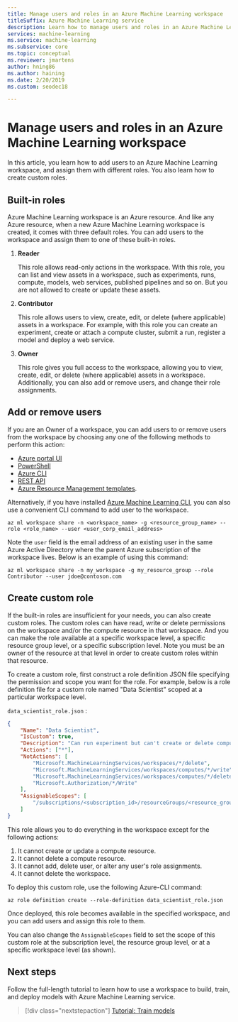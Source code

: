```yaml
---
title: Manage users and roles in an Azure Machine Learning workspace
titleSuffix: Azure Machine Learning service
description: Learn how to manage users and roles in an Azure Machine Learning service workspace.
services: machine-learning
ms.service: machine-learning
ms.subservice: core
ms.topic: conceptual
ms.reviewer: jmartens
author: hning86
ms.author: haining
ms.date: 2/20/2019
ms.custom: seodec18

---
```



# Manage users and roles in an Azure Machine Learning workspace

In this article, you learn how to add users to an Azure Machine Learning workspace, and assign them with different roles. You also learn how to create custom roles.

## Built-in roles
Azure Machine Learning workspace is an Azure resource. And like any Azure resource, when a new Azure Machine Learning workspace is created, it comes with three default roles. You can add users to the workspace and assign them to one of these built-in roles.

1. **Reader**
    
    This role allows read-only actions in the workspace. With this role, you can list and view assets in a workspace, such as experiments, runs, compute, models, web services, published pipelines and so on. But you are not allowed to create or update these assets.

2. **Contributor**
    
    This role allows users to view, create, edit, or delete (where applicable) assets in a workspace. For example, with this role you can create an experiment, create or attach a compute cluster, submit a run, register a model and deploy a web service.

3. **Owner**
    
    This role gives you full access to the workspace, allowing you to view, create, edit, or delete (where applicable) assets in a workspace. Additionally, you can also add or remove users, and change their role assignments.

## Add or remove users
If you are an Owner of a workspace, you can add users to or remove users from the workspace by choosing any one of the following methods to perform this action:
- [Azure portal UI](/azure/role-based-access-control/role-assignments-portal)
- [PowerShell](/azure/role-based-access-control/role-assignments-powershell)
- [Azure CLI](/azure/role-based-access-control/role-assignments-cli)
- [REST API](/azure/role-based-access-control/role-assignments-rest)
- [Azure Resource Management templates](/azure/role-based-access-control/role-assignments-template).

Alternatively, if you have installed [Azure Machine Learning CLI](reference-azure-machine-learning-cli.md), you can also use a convenient CLI command to add user to the workspace.

```azurecli-interactive 
az ml workspace share -n <workspace_name> -g <resource_group_name> --role <role_name> --user <user_corp_email_address>
```

Note the `user` field is the email address of an existing user in the same Azure Active Directory where the parent Azure subscription of the workspace lives. Below is an example of using this command:

```azurecli-interactive 
az ml workspace share -n my_workspace -g my_resource_group --role Contributor --user jdoe@contoson.com
```


## Create custom role
If the built-in roles are insufficient for your needs, you can also create custom roles. The custom roles can have read, write or delete permissions on the workspace and/or the compute resource in that workspace. And you can make the role available at a specific workspace level, a specific resource group level, or a specific subscription level. Note you must be an owner of the resource at that level in order to create custom roles within that resource.

To create a custom role, first construct a role definition JSON file specifying the permission and scope you want for the role. For example, below is a role definition file for a custom role named "Data Scientist" scoped at a particular workspace level.

`data_scientist_role.json` :
```json
{
    "Name": "Data Scientist",
    "IsCustom": true,
    "Description": "Can run experiment but can't create or delete compute.",
    "Actions": ["*"],
    "NotActions": [
        "Microsoft.MachineLearningServices/workspaces/*/delete",
        "Microsoft.MachineLearningServices/workspaces/computes/*/write",
        "Microsoft.MachineLearningServices/workspaces/computes/*/delete", 
        "Microsoft.Authorization/*/Write"
    ],
    "AssignableScopes": [
        "/subscriptions/<subscription_id>/resourceGroups/<resource_group_name>/providers/Microsoft.MachineLearningServices/workspaces/<workspace_name>"
    ]
}
```

This role allows you to do everything in the workspace except for the following actions:
1. It cannot create or update a compute resource.
2. It cannot delete a compute resource.
3. It cannot add, delete user, or alter any user's role assignments.
4. It cannot delete the workspace.

To deploy this custom role, use the following Azure-CLI command:

```azurecli-interactive 
az role definition create --role-definition data_scientist_role.json
```

Once deployed, this role becomes available in the specified workspace, and you can add users and assign this role to them. 

You can also change the `AssignableScopes` field to set the scope of this custom role at the subscription level, the resource group level, or at a specific workspace level (as shown).

## Next steps

Follow the full-length tutorial to learn how to use a workspace to build, train, and deploy models with Azure Machine Learning service.

> [!div class="nextstepaction"]
> [Tutorial: Train models](tutorial-train-models-with-aml.md)
